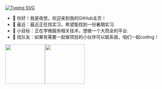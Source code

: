 [![Typing SVG](https://readme-typing-svg.demolab.com?font=Fira+Code&pause=1000&width=435&lines=Hi%EF%BC%8C%F0%9F%91%8BI'm+yeyoui)](https://git.io/typing-svg)

- 👋 你好！我是夜悠，欢迎来到我的GitHub主页！
- 👀 最近：最近正在找实习，希望能找到一份暑期实习.
- 🥳 小目标：正在学微服务相关技术，想做一个大而全的平台.
- 👭 找队友：如果有需要一起做项目的小伙伴可以联系我，咱们一起coding！

<img align="" height="126px" src="https://github-readme-stats.vercel.app/api?username=yeyoui&hide_title=true&hide_border=true&show_icons=true&include_all_commits=true&line_height=21&bg_color=0,D36A53,834E86&text_color=FFFFFF&icon_color=FFFFFF&locale=cn" /><img align="" height="126px" src="https://github-readme-stats.vercel.app/api/top-langs/?username=yeyoui&hide_title=true&hide_border=true&layout=compact&bg_color=0,834E86,1E90FF&icon_color=FFFFFF&text_color=FFFFFF&locale=cn" />
